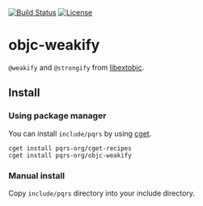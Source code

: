 [![Build Status](https://travis-ci.org/pqrs-org/objc-weakify.svg?branch=master)](https://travis-ci.org/pqrs-org/objc-weakify)
[![License](https://img.shields.io/badge/license-Boost%20Software%20License-blue.svg)](https://github.com/pqrs-org/objc-weakify/blob/master/LICENSE.md)

# objc-weakify

`@weakify` and `@strongify` from [libextobjc](https://github.com/jspahrsummers/libextobjc/).

## Install

### Using package manager

You can install `include/pqrs` by using [cget](https://github.com/pfultz2/cget).

```shell
cget install pqrs-org/cget-recipes
cget install pqrs-org/objc-weakify
```

### Manual install

Copy `include/pqrs` directory into your include directory.
